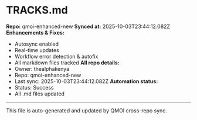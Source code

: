 # TRACKS.md

**Repo:** qmoi-enhanced-new
**Synced at:** 2025-10-03T23:44:12.082Z
**Enhancements & Fixes:**
- Autosync enabled
- Real-time updates
- Workflow error detection & autofix
- All markdown files tracked
**All repo details:**
- Owner: thealphakenya
- Repo: qmoi-enhanced-new
- Last sync: 2025-10-03T23:44:12.082Z
**Automation status:**
- Status: Success
- All .md files updated
---
This file is auto-generated and updated by QMOI cross-repo sync.
